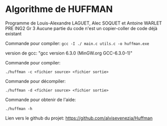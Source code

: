 
# Algorithme de HUFFMAN


Programme de Louis-Alexandre LAGUET, Alec SOQUET et Antoine WARLET PRE ING2 Gr 3
Aucune partie du code n'est un copier-coller de code déjà existant


Commande pour compiler:
```gcc -I ./ main.c utils.c -o huffman.exe```

version de gcc: "gcc version 6.3.0 (MinGW.org GCC-6.3.0-1)"

Commande pour compiler:

```./huffman -c <fichier source> <fichier sortie>```

Commande pour décompiler:

```./huffman -d <fichier source> <fichier sortie>```

Commande pour obtenir de l'aide:

```./huffman -h```


Lien vers le github du projet: https://github.com/alvisevenezia/Huffman